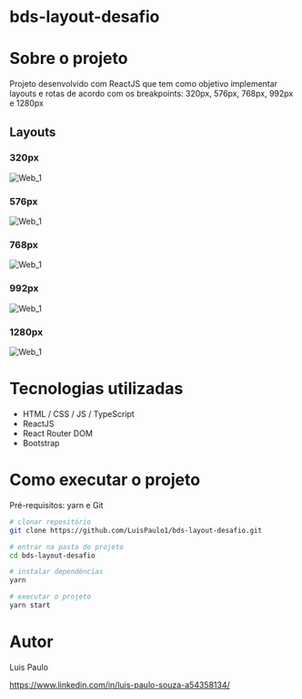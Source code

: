 # bds-layout-desafio

# Sobre o projeto

Projeto desenvolvido com ReactJS que tem como objetivo implementar layouts e rotas de acordo com os breakpoints: 320px, 576px, 768px, 992px e 1280px

## Layouts

### 320px
![Web_1](https://github.com/LuisPaulo1/assets/blob/master/bds-layout-desafio/320px.png) 

### 576px
![Web_1](https://github.com/LuisPaulo1/assets/blob/master/bds-layout-desafio/576px.png) 

### 768px
![Web_1](https://github.com/LuisPaulo1/assets/blob/master/bds-layout-desafio/768px.png) 

### 992px
![Web_1](https://github.com/LuisPaulo1/assets/blob/master/bds-layout-desafio/992px.png) 

### 1280px
![Web_1](https://github.com/LuisPaulo1/assets/blob/master/bds-layout-desafio/1280px.png) 

# Tecnologias utilizadas
- HTML / CSS / JS / TypeScript
- ReactJS
- React Router DOM
- Bootstrap

# Como executar o projeto
Pré-requisitos: yarn e Git


```bash
# clonar repositório
git clone https://github.com/LuisPaulo1/bds-layout-desafio.git

# entrar na pasta do projeto
cd bds-layout-desafio

# instalar dependências
yarn

# executar o projeto
yarn start
```

# Autor

Luis Paulo

https://www.linkedin.com/in/luis-paulo-souza-a54358134/



